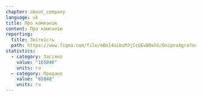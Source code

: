 ```yaml
---
chapter: about_company
language: uk
title: Про компанію
content: П﻿ро компанію
reporting:
  title: Звітність
  path: https://www.figma.com/file/eBol4oibsMJjCcUEvBDxhG/DniproAgro?node-id=0%3A1&t=vu7KqWZhmPt4LzVI-0
statistics:
  - category: Засіяно
    value: "165848"
    units: га
  - category: Продано
    value: "65848"
    units: га
---
```

